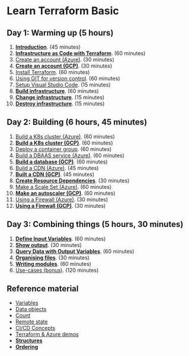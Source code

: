 # Learn Terraform Basic

## Day 1: Warming up (5 hours)

1. [**Introduction**](introduction). (45 minutes)
2. [**Infrastructure as Code with Terraform**](infrastructure-as-code-with-terraform). (60 minutes)
3. [Create an account (Azure)](create-an-account-azure). (30 minutes)
4. [**Create an account (GCP)**](create-an-account-gcp). (30 minutes)
5. [Install Terraform](install-terraform). (60 minutes)
6. [Using GIT for version control](using-git-for-version-control). (60 minutes)
7. [Setup Visual Studio Code](visual-studio-code). (15 minutes)
8. [**Build infrastructure**](build-infrastructure). (60 minutes)
9. [**Change infrastructure**](change-infrastructure). (15 minutes)
10. [**Destroy infrastructure**](destroy-infrastructure). (15 minutes)

## Day 2: Building (6 hours, 45 minutes)

1. [Build a K8s cluster (Azure)](build-infrastructure-k8s-cluster-azure). (60 minutes)
2. [**Build a K8s cluster (GCP)**](build-infrastructure-k8s-cluster-gcp). (60 minutes)
3. [Deploy a container group](build-infrastructure-container-group). (60 minutes)
4. [Build a DBAAS service (Azure)](build-infrastructure-dbaas). (60 minutes)
5. [**Build a database (GCP)**](build-infrastructure-sql-db). (60 minutes)
6. [Build a CDN (Azure)](build-infrastructure-cdn-endpoint). (45 minutes)
7. [**Built a CDN (GCP)**](build-infrastructure-cdn-gcp). (45 minutes)
8. [**Create Resource Dependencies**](create-resource-dependencies). (30 minutes)
9. [Make a Scale Set (Azure)](build-infrastructure-scale-set). (60 minutes)
10. [**Make an autoscaler (GCP)**](build-infrastructure-compute-autoscaler). (60 minutes)
11. [Using a Firewall (Azure)](build-infrastructure-firewall-azure). (30 minutes)
12. [**Using a Firewall (GCP)**](build-infrastructure-firewall-gcp). (30 minutes)

## Day 3: Combining things (5 hours, 30 minutes)

1. [**Define Input Variables**](define-input-variables). (60 minutes)
2. [**Show output**](output). (30 minutes)
2. [**Query Data with Output Variables**](query-data-with-output-variables). (60 minutes)
3. [**Organising files**](organizing-files). (30 minutes)
4. [**Writing modules**](writing-modules). (60 minutes)
5. [Use-cases (bonus)](use-cases). (120 minutes)

## Reference material

- [Variables](variables)
- [Data objects](data)
- [Count](count)
- [Remote state](remote-state)
- [CI/CD Concepts](ci-cd-concepts)
- [Terraform & Azure demos](https://github.com/stacksimplify/hashicorp-certified-terraform-associate-on-azure)
- [**Structures**](structures)
- [**Ordering**](ordering)
